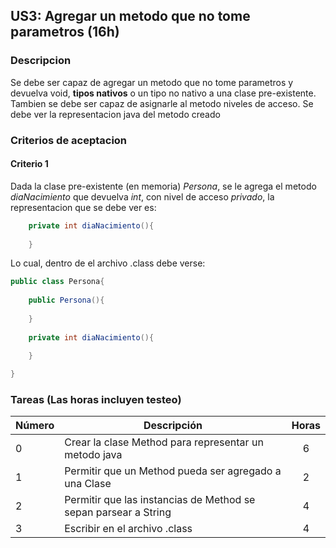 ## US3: Agregar un metodo que no tome parametros (16h)

### Descripcion
Se debe ser capaz de agregar un metodo que no tome parametros y devuelva void, **tipos nativos** o un tipo no nativo a una clase pre-existente. Tambien se debe ser capaz de asignarle al metodo niveles de acceso. Se debe ver la representacion java del metodo creado

### Criterios de aceptacion 
#### Criterio 1

Dada la clase pre-existente (en memoria) *Persona*, se le agrega el metodo *diaNacimiento* que devuelva *int*, con nivel de acceso *privado*, la representacion que se debe ver es:

~~~Java
	private int diaNacimiento(){
	
	}
~~~ 

Lo cual, dentro de el archivo .class debe verse:

~~~Java
public class Persona{
	
	public Persona(){
		
	}
	
	private int diaNacimiento(){
	
	}

}
~~~

### Tareas (Las horas incluyen testeo)

| Número | Descripción | Horas | 
| ------ | ------ | :------: |
| 0 | Crear la clase Method para representar un metodo java | 6 |
| 1 | Permitir que un Method pueda ser agregado a una Clase| 2 |
| 2 | Permitir que las instancias de Method se sepan parsear a String | 4 |
| 3 | Escribir en el archivo .class | 4 |